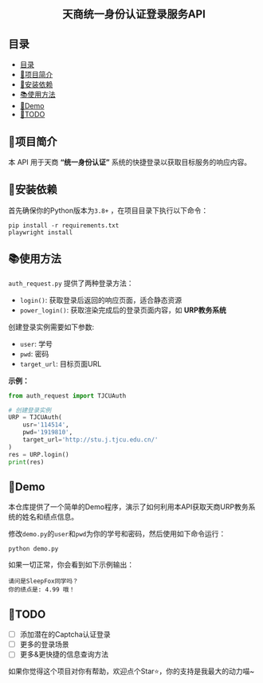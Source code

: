 

<h2 align="center">
天商统一身份认证登录服务API
</h2>

## 目录
- [目录](#目录)
- [📖项目简介](#项目简介)
- [🚀安装依赖](#安装依赖)
- [📚使用方法](#使用方法)
- [🎦Demo](#demo)
- [📝TODO](#todo)



## 📖项目简介

本 API 用于天商 **“统一身份认证”** 系统的快捷登录以获取目标服务的响应内容。

## 🚀安装依赖
首先确保你的Python版本为`3.8+` ，在项目目录下执行以下命令：

```shell
pip install -r requirements.txt
playwright install
```

## 📚使用方法

`auth_request.py` 提供了两种登录方法：
- `login()`: 获取登录后返回的响应页面，适合静态资源
- `power_login()`: 获取渲染完成后的登录页面内容，如 **URP教务系统**



创建登录实例需要如下参数:
- `user`: 学号
- `pwd`: 密码
- `target_url`: 目标页面URL

**示例：**

```python
from auth_request import TJCUAuth

# 创建登录实例
URP = TJCUAuth(
    usr='114514',
    pwd='1919810',
    target_url='http://stu.j.tjcu.edu.cn/'
)
res = URP.login()
print(res)
```


## 🎦Demo

本仓库提供了一个简单的Demo程序，演示了如何利用本API获取天商URP教务系统的姓名和绩点信息。

修改`demo.py`的`user`和`pwd`为你的学号和密码，然后使用如下命令运行：

```shell
python demo.py
```

如果一切正常，你会看到如下示例输出：

```shell
请问是SleepFox同学吗？
你的绩点是: 4.99 哦！
```

## 📝TODO 

- [ ] 添加潜在的Captcha认证登录
- [ ] 更多的登录场景
- [ ] 更多&更快捷的信息查询方法

如果你觉得这个项目对你有帮助，欢迎点个Star⭐️，你的支持是我最大的动力喵~
